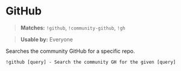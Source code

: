 # GitHub

> **Matches:** `!github`, `!community-github`, `!gh`

> **Usable by:** Everyone

Searches the community GitHub for a specific repo.

```
!github [query] - Search the community GH for the given [query]
```
